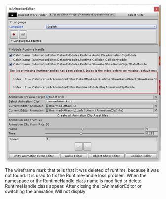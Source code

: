 
![Editor](../../../Images/Editor/en/editor.png)

The wireframe mark that tells that it was deleted of runtime, because it was not found. It is used to fix the RuntimeHandle loss problem. When the namespace or the RuntimeHandle class name is modified or delete RuntimeHandle class appear. After closing the IcAnimationEditor or switching the animation,Will not display
